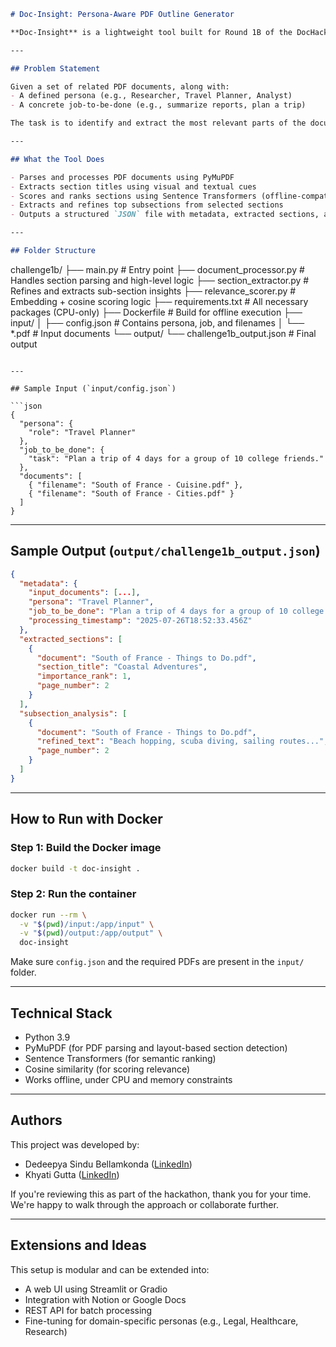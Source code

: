 

```markdown
# Doc-Insight: Persona-Aware PDF Outline Generator

**Doc-Insight** is a lightweight tool built for Round 1B of the DocHackathon 2025, focused on extracting structured insights from a collection of related documents. It understands a specific user persona and job-to-be-done, and generates a ranked outline of relevant sections and subsections from multiple PDFs.

---

## Problem Statement

Given a set of related PDF documents, along with:
- A defined persona (e.g., Researcher, Travel Planner, Analyst)
- A concrete job-to-be-done (e.g., summarize reports, plan a trip)

The task is to identify and extract the most relevant parts of the documents—structured as ranked sections and refined subsections—based on semantic relevance to the user’s goal.

---

## What the Tool Does

- Parses and processes PDF documents using PyMuPDF
- Extracts section titles using visual and textual cues
- Scores and ranks sections using Sentence Transformers (offline-compatible)
- Extracts and refines top subsections from selected sections
- Outputs a structured `JSON` file with metadata, extracted sections, and granular analysis

---

## Folder Structure

```

challenge1b/
├── main.py                     # Entry point
├── document\_processor.py       # Handles section parsing and high-level logic
├── section\_extractor.py        # Refines and extracts sub-section insights
├── relevance\_scorer.py         # Embedding + cosine scoring logic
├── requirements.txt            # All necessary packages (CPU-only)
├── Dockerfile                  # Build for offline execution
├── input/
│   ├── config.json             # Contains persona, job, and filenames
│   └── \*.pdf                   # Input documents
└── output/
└── challenge1b\_output.json # Final output

````

---

## Sample Input (`input/config.json`)

```json
{
  "persona": {
    "role": "Travel Planner"
  },
  "job_to_be_done": {
    "task": "Plan a trip of 4 days for a group of 10 college friends."
  },
  "documents": [
    { "filename": "South of France - Cuisine.pdf" },
    { "filename": "South of France - Cities.pdf" }
  ]
}
````

---

## Sample Output (`output/challenge1b_output.json`)

```json
{
  "metadata": {
    "input_documents": [...],
    "persona": "Travel Planner",
    "job_to_be_done": "Plan a trip of 4 days for a group of 10 college friends.",
    "processing_timestamp": "2025-07-26T18:52:33.456Z"
  },
  "extracted_sections": [
    {
      "document": "South of France - Things to Do.pdf",
      "section_title": "Coastal Adventures",
      "importance_rank": 1,
      "page_number": 2
    }
  ],
  "subsection_analysis": [
    {
      "document": "South of France - Things to Do.pdf",
      "refined_text": "Beach hopping, scuba diving, sailing routes...",
      "page_number": 2
    }
  ]
}
```

---

## How to Run with Docker

### Step 1: Build the Docker image

```bash
docker build -t doc-insight .
```

### Step 2: Run the container

```bash
docker run --rm \
  -v "$(pwd)/input:/app/input" \
  -v "$(pwd)/output:/app/output" \
  doc-insight
```

Make sure `config.json` and the required PDFs are present in the `input/` folder.

---

## Technical Stack

* Python 3.9
* PyMuPDF (for PDF parsing and layout-based section detection)
* Sentence Transformers (for semantic ranking)
* Cosine similarity (for scoring relevance)
* Works offline, under CPU and memory constraints

---

## Authors

This project was developed by:

* Dedeepya Sindu Bellamkonda ([LinkedIn](https://www.linkedin.com/in/dedeepya200/))
* Khyati Gutta ([LinkedIn](https://www.linkedin.com/in/khyathigutta/))

If you're reviewing this as part of the hackathon, thank you for your time. We're happy to walk through the approach or collaborate further.

---

## Extensions and Ideas

This setup is modular and can be extended into:

* A web UI using Streamlit or Gradio
* Integration with Notion or Google Docs
* REST API for batch processing
* Fine-tuning for domain-specific personas (e.g., Legal, Healthcare, Research)

